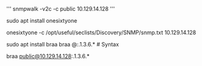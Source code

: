 

'''
snmpwalk -v2c -c public 10.129.14.128
'''



sudo apt install onesixtyone

onesixtyone -c /opt/useful/seclists/Discovery/SNMP/snmp.txt 10.129.14.128



sudo apt install braa
braa <community string>@<IP>:.1.3.6.*   # Syntax

braa public@10.129.14.128:.1.3.6.*
